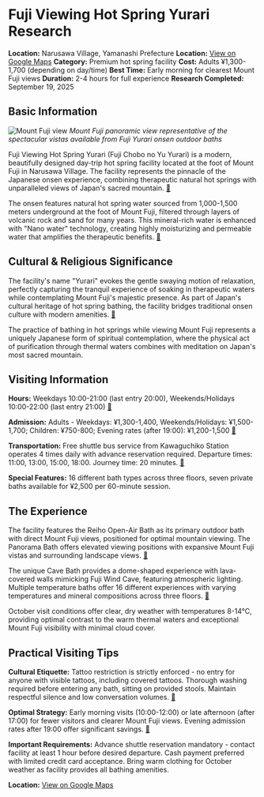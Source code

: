 # Fuji Viewing Hot Spring Yurari Research

**Location:** Narusawa Village, Yamanashi Prefecture
**Location:** [View on Google Maps](https://maps.google.com/maps?q=35.4807038,138.7047409)
**Category:** Premium hot spring facility
**Cost:** Adults ¥1,300-1,700 (depending on day/time)
**Best Time:** Early morning for clearest Mount Fuji views
**Duration:** 2-4 hours for full experience
**Research Completed:** September 19, 2025

## Basic Information

![Mount Fuji view](https://upload.wikimedia.org/wikipedia/commons/c/ca/Tsurunoyu_onsen_rotenburo.JPG)
*Mount Fuji panoramic view representative of the spectacular vistas available from Fuji Yurari onsen outdoor baths*

Fuji Viewing Hot Spring Yurari (Fuji Chobo no Yu Yurari) is a modern, beautifully designed day-trip hot spring facility located at the foot of Mount Fuji in Narusawa Village. The facility represents the pinnacle of the Japanese onsen experience, combining therapeutic natural hot springs with unparalleled views of Japan's sacred mountain. [🔗](https://www.fuji-yurari.jp/english.html)

The onsen features natural hot spring water sourced from 1,000-1,500 meters underground at the foot of Mount Fuji, filtered through layers of volcanic rock and sand for many years. This mineral-rich water is enhanced with "Nano water" technology, creating highly moisturizing and permeable water that amplifies the therapeutic benefits. [🔗](https://fujisan.ne.jp/en/pages/280/)

## Cultural & Religious Significance

The facility's name "Yurari" evokes the gentle swaying motion of relaxation, perfectly capturing the tranquil experience of soaking in therapeutic waters while contemplating Mount Fuji's majestic presence. As part of Japan's cultural heritage of hot spring bathing, the facility bridges traditional onsen culture with modern amenities. [🔗](https://www.yamanashi-kankou.jp/english/staff-journal/yurarir1eng.html)

The practice of bathing in hot springs while viewing Mount Fuji represents a uniquely Japanese form of spiritual contemplation, where the physical act of purification through thermal waters combines with meditation on Japan's most sacred mountain.

## Visiting Information

**Hours:** Weekdays 10:00-21:00 (last entry 20:00), Weekends/Holidays 10:00-22:00 (last entry 21:00) [🔗](https://www.fuji-yurari.jp/english.html)

**Admission:** Adults - Weekdays: ¥1,300-1,400, Weekends/Holidays: ¥1,500-1,700; Children: ¥750-800; Evening rates (after 19:00): ¥1,200-1,500 [🔗](https://fujisan.ne.jp/en/pages/280/)

**Transportation:** Free shuttle bus service from Kawaguchiko Station operates 4 times daily with advance reservation required. Departure times: 11:00, 13:00, 15:00, 18:00. Journey time: 20 minutes. [🔗](https://fujisan.ne.jp/en/pages/280/)

**Special Features:** 16 different bath types across three floors, seven private baths available for ¥2,500 per 60-minute session.

## The Experience

The facility features the Reiho Open-Air Bath as its primary outdoor bath with direct Mount Fuji views, positioned for optimal mountain viewing. The Panorama Bath offers elevated viewing positions with expansive Mount Fuji vistas and surrounding landscape views. [🔗](https://www.fuji-yurari.jp/english.html)

The unique Cave Bath provides a dome-shaped experience with lava-covered walls mimicking Fuji Wind Cave, featuring atmospheric lighting. Multiple temperature baths offer 16 different experiences with varying temperatures and mineral compositions across three floors. [🔗](https://www.japan.travel/en/japans-local-treasures/fuji-yurari-onsen-2020/)

October visit conditions offer clear, dry weather with temperatures 8-14°C, providing optimal contrast to the warm thermal waters and exceptional Mount Fuji visibility with minimal cloud cover.

## Practical Visiting Tips

**Cultural Etiquette:** Tattoo restriction is strictly enforced - no entry for anyone with visible tattoos, including covered tattoos. Thorough washing required before entering any bath, sitting on provided stools. Maintain respectful silence and low conversation volumes. [🔗](https://en-43387.site-translation.com/qa.html)

**Optimal Strategy:** Early morning visits (10:00-12:00) or late afternoon (after 17:00) for fewer visitors and clearer Mount Fuji views. Evening admission rates after 19:00 offer significant savings. [🔗](https://fujisan.ne.jp/en/pages/280/)

**Important Requirements:** Advance shuttle reservation mandatory - contact facility at least 1 hour before desired departure. Cash payment preferred with limited credit card acceptance. Bring warm clothing for October weather as facility provides all bathing amenities.

**Location:** [View on Google Maps](https://maps.google.com/?q=8532-5+Narusawa-mura,+Minamitsuru-gun,+Yamanashi+401-0320,+Japan)
